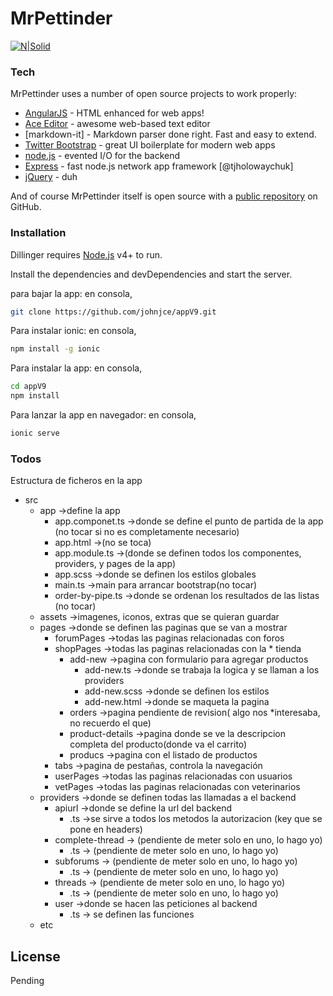 # MrPettinder

[![N|Solid](https://cldup.com/dTxpPi9lDf.thumb.png)](https://nodesource.com/products/nsolid)

### Tech

MrPettinder uses a number of open source projects to work properly:

* [AngularJS] - HTML enhanced for web apps!
* [Ace Editor] - awesome web-based text editor
* [markdown-it] - Markdown parser done right. Fast and easy to extend.
* [Twitter Bootstrap] - great UI boilerplate for modern web apps
* [node.js] - evented I/O for the backend
* [Express] - fast node.js network app framework [@tjholowaychuk]
* [jQuery] - duh

And of course MrPettinder itself is open source with a [public repository][dill]
 on GitHub.

### Installation

Dillinger requires [Node.js](https://nodejs.org/) v4+ to run.

Install the dependencies and devDependencies and start the server.

para bajar la app:
en consola,
```sh
git clone https://github.com/johnjce/appV9.git
```

Para instalar ionic:
en consola, 
```sh
npm install -g ionic
```
Para instalar la app:
en consola,
```sh
cd appV9
npm install
```

Para lanzar la app en navegador:
en consola,
```sh
ionic serve
```

### Todos
Estructura de ficheros en la app
* src
	* app								->define la app
		* app.componet.ts            	->donde se define el punto de partida de la app (no tocar si no es completamente necesario)
		* app.html					->(no se toca)
		* app.module.ts               ->(donde se definen todos los componentes, providers, y pages de la app)
		* app.scss                    ->donde se definen los estilos globales
		* main.ts                     ->main para arrancar bootstrap(no tocar)
		* order-by-pipe.ts            ->donde se ordenan los resultados de las listas (no tocar)
	* assets                          ->imagenes, iconos, extras que se quieran guardar
	* pages                           ->donde se definen las paginas que se van a mostrar
		* forumPages                  ->todas las paginas relacionadas con foros
		* shopPages                   ->todas las paginas relacionadas con la * tienda
			* add-new                 ->pagina con formulario para agregar productos
				* add-new.ts          ->donde se trabaja la logica y se llaman a los providers
				* add-new.scss        ->donde se definen los estilos
				* add-new.html        ->donde se maqueta la pagina
			* orders                  ->pagina pendiente de revision( algo nos *interesaba, no recuerdo el que)
			* product-details         ->pagina donde se ve la descripcion completa del producto(donde va el carrito)
			* producs                 ->pagina con el listado de productos
		* tabs                        ->pagina de pestañas, controla la navegación
		* userPages                   ->todas las paginas relacionadas con usuarios
		* vetPages                    ->todas las paginas relacionadas con veterinarios
	* providers                       ->donde se definen todas las llamadas a el backend
		* apiurl                      ->donde se define la url del backend
			* .ts                     ->se sirve a todos los metodos la autorizacion (key que se pone en headers)
		* complete-thread             ->     (pendiente de meter solo en uno, lo hago yo)
			* .ts                     ->     (pendiente de meter solo en uno, lo hago yo)
		* subforums                   ->     (pendiente de meter solo en uno, lo hago yo)
			* .ts                     ->     (pendiente de meter solo en uno, lo hago yo)
		* threads                     ->     (pendiente de meter solo en uno, lo hago yo)
			* .ts                     ->     (pendiente de meter solo en uno, lo hago yo)
		* user                        ->donde se hacen las peticiones al backend 
			* .ts                     -> se definen las funciones 
	* etc

License
----
Pending



[//]: # (urls)

   [dill]: <https://github.com/johnjce/appV9>
   [git-repo-url]: <https://github.com/johnjce/appV9.git>
   [Ace Editor]: <http://ace.ajax.org>
   [node.js]: <http://nodejs.org>
   [Twitter Bootstrap]: <http://twitter.github.com/bootstrap/>
   [jQuery]: <http://jquery.com>
   [express]: <http://expressjs.com>
   [AngularJS]: <http://angularjs.org>
   [Gulp]: <http://gulpjs.com>
